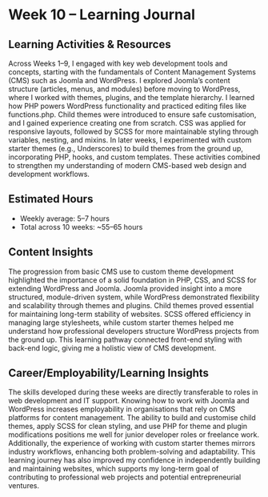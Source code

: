 
# Week 10 – Learning Journal

## Learning Activities & Resources
Across Weeks 1–9, I engaged with key web development tools and concepts, starting with the fundamentals of Content Management Systems (CMS) such as Joomla and WordPress. I explored Joomla’s content structure (articles, menus, and modules) before moving to WordPress, where I worked with themes, plugins, and the template hierarchy. I learned how PHP powers WordPress functionality and practiced editing files like functions.php. Child themes were introduced to ensure safe customisation, and I gained experience creating one from scratch. CSS was applied for responsive layouts, followed by SCSS for more maintainable styling through variables, nesting, and mixins. In later weeks, I experimented with custom starter themes (e.g., Underscores) to build themes from the ground up, incorporating PHP, hooks, and custom templates. These activities combined to strengthen my understanding of modern CMS-based web design and development workflows.

## Estimated Hours
- Weekly average: 5–7 hours  
- Total across 10 weeks: ~55–65 hours  

## Content Insights
The progression from basic CMS use to custom theme development highlighted the importance of a solid foundation in PHP, CSS, and SCSS for extending WordPress and Joomla. Joomla provided insight into a more structured, module-driven system, while WordPress demonstrated flexibility and scalability through themes and plugins. Child themes proved essential for maintaining long-term stability of websites. SCSS offered efficiency in managing large stylesheets, while custom starter themes helped me understand how professional developers structure WordPress projects from the ground up. This learning pathway connected front-end styling with back-end logic, giving me a holistic view of CMS development.

## Career/Employability/Learning Insights
The skills developed during these weeks are directly transferable to roles in web development and IT support. Knowing how to work with Joomla and WordPress increases employability in organisations that rely on CMS platforms for content management. The ability to build and customise child themes, apply SCSS for clean styling, and use PHP for theme and plugin modifications positions me well for junior developer roles or freelance work. Additionally, the experience of working with custom starter themes mirrors industry workflows, enhancing both problem-solving and adaptability. This learning journey has also improved my confidence in independently building and maintaining websites, which supports my long-term goal of contributing to professional web projects and potential entrepreneurial ventures.


